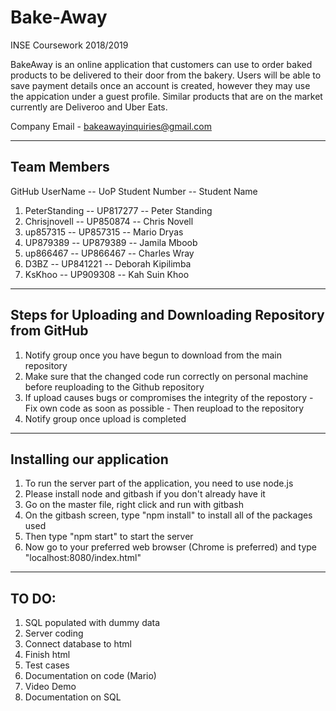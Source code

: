 # Bake-Away
INSE Coursework 2018/2019

BakeAway is an online  application that customers can use to order baked products to be delivered to their door from the bakery. Users will be able to save payment details once an account is created, however they may use the appication under a guest profile. Similar products that are on the market currently are Deliveroo and Uber Eats.

Company Email - bakeawayinquiries@gmail.com

------------
Team Members
------------
GitHub UserName   -- UoP Student Number   -- Student Name
1. PeterStanding  -- UP817277             -- Peter Standing
2. Chrisjnovell   -- UP850874             -- Chris Novell
3. up857315       -- UP857315             -- Mario Dryas
4. UP879389       -- UP879389             -- Jamila Mboob
5. up866467       -- UP866467             -- Charles Wray
6. D3BZ           -- UP841221             -- Deborah Kipilimba
7. KsKhoo         -- UP909308             -- Kah Suin Khoo

----------------------------------------------------------
Steps for Uploading and Downloading Repository from GitHub
----------------------------------------------------------
1. Notify group once you have begun to download from the main repository
2. Make sure that the changed code run correctly on personal machine before reuploading to the Github repository
3. If upload causes bugs or compromises the integrity of the repostory - Fix own code as soon as possible - Then reupload to the repository
4. Notify group once upload is completed

--------------------------
Installing our application
--------------------------
1. To run the server part of the application, you need to use node.js
2. Please install node and gitbash if you don't already have it
3. Go on the master file, right click and run with gitbash
4. On the gitbash screen, type "npm install" to install all of the packages used
5. Then type "npm start" to start the server
6. Now go to your preferred web browser (Chrome is preferred) and type "localhost:8080/index.html"

------
TO DO: 
------
1. SQL populated with dummy data
2. Server coding 
3. Connect database to html 
4. Finish html 
5. Test cases 
6. Documentation on code (Mario) 
7. Video Demo 
8. Documentation on SQL 
